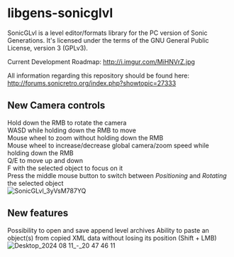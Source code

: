 # libgens-sonicglvl

SonicGLvl is a level editor/formats library for the PC version of Sonic Generations. It's licensed under the terms 
of the GNU General Public License, version 3 (GPLv3).

Current Development Roadmap: http://i.imgur.com/MiHNVrZ.jpg

All information regarding this repository should be found here: http://forums.sonicretro.org/index.php?showtopic=27333

## New Camera controls
Hold down the RMB to rotate the camera<br/>
WASD while holding down the RMB to move<br/>
Mouse wheel to zoom without holding down the RMB<br/>
Mouse wheel to increase/decrease global camera/zoom speed while holding down the RMB<br/>
Q/E to move up and down<br/>
F with the selected object to focus on it<br/>
Press the middle mouse button to switch between *Positioning* and *Rotating* the selected object<br/>
![SonicGLvl_3yVsM787YQ](https://github.com/user-attachments/assets/2bec9968-35ec-4a11-b005-52f98d27836b)

## New features
Possibility to open and save append level archives
Ability to paste an object(s) from copied XML data without losing its position (Shift + LMB)
![Desktop_2024 08 11_-_20 47 46 11](https://github.com/user-attachments/assets/9a91cc79-4809-4463-8c40-d828f1b35911)

